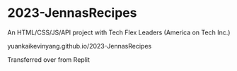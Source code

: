 # 2023-JennasRecipes
An HTML/CSS/JS/API project with Tech Flex Leaders (America on Tech Inc.)

yuankaikevinyang.github.io/2023-JennasRecipes

Transferred over from Replit 
